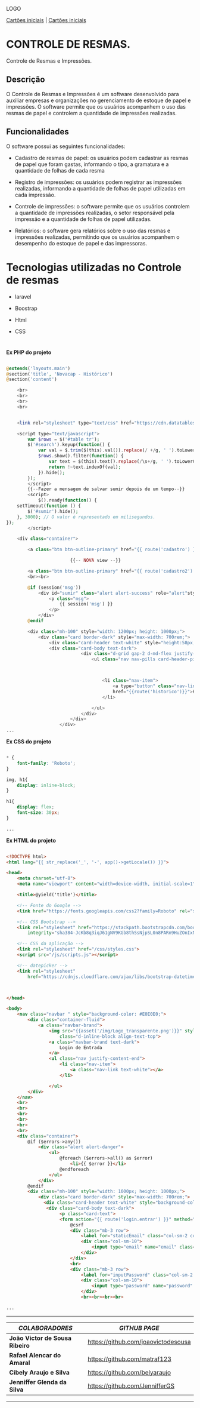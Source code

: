 LOGO

[Cartões iniciais](#cartões-iniciais) |
[Cartões iniciais](#cartões-iniciais)

# CONTROLE DE RESMAS.
Controle de Resmas e Impressões.


## Descrição
O Controle de Resmas e Impressões é um software desenvolvido para auxiliar empresas e organizações no gerenciamento de estoque de papel e impressões. O software permite que os usuários acompanhem o uso das resmas de papel e controlem a quantidade de impressões realizadas.

## Funcionalidades
O software possui as seguintes funcionalidades:

* Cadastro de resmas de papel: os usuários podem cadastrar as resmas de papel que foram gastas, informando o tipo, a gramatura e a quantidade de folhas de cada resma


* Registro de impressões: os usuários podem registrar as impressões realizadas, informando a quantidade de folhas de papel utilizadas em cada impressão.

* Controle de impressões: o software permite que os usuários controlem a quantidade de impressões realizadas, o setor responsável pela impressão e a quantidade de folhas de papel utilizadas.

* Relatórios: o software gera relatórios sobre o uso das resmas e impressões realizadas, permitindo que os usuários acompanhem o desempenho do estoque de papel e das impressoras.

# Tecnologias utilizadas no Controle de resmas

* laravel

* Boostrap

* Html

* CSS

#

**Ex PHP do projeto**
```PHP

@extends('layouts.main')
@section('title', 'Novacap - Histórico')
@section('content')

    <br>
    <br>
    <br>
    <br>


    <link rel="stylesheet" type="text/css" href="https://cdn.datatables.net/1.13.1/css/jquery.dataTables.css">

    <script type="text/javascript">
        var $rows = $('#table tr');
        $('#search').keyup(function() {
            var val = $.trim($(this).val()).replace(/ +/g, ' ').toLowerCase();
            $rows.show().filter(function() {
                var text = $(this).text().replace(/\s+/g, ' ').toLowerCase();
                return !~text.indexOf(val);
            }).hide();
        });
        </script>
        {{--Fazer a mensagem de salvar sumir depois de um tempo--}}
        <script>
            $().ready(function() {
	setTimeout(function () {
		$('#sumir').hide();
    }, 3000); // O valor é representado em milisegundos.
});
        </script>

    <div class="container">

        <a class="btn btn-outline-primary" href="{{ route('cadastro') }}" role="button">NOVA SOLICITAÇÃO</a>

                        {{-- NOVA view --}}

        <a class="btn btn-outline-primary" href="{{ route('cadastro2') }}" role="button">GESTÃO DE IMPRESSÕES</a>
        <br><br>

        @if (session('msg'))
            <div id="sumir" class="alert alert-success" role="alert"style="width: 1200px;">
                <p class="msg">
                    {{ session('msg') }}
                </p>
            </div>
        @endif

        <div class="mh-100" style="width: 1200px; height: 1000px;">
            <div class="card border-dark" style="max-width: 700rem;">
                <div class="card-header text-white" style="height:58px; background-color: #044f84; text-align: center;"> <h5>HISTÓRICO DE IMPRESSÕES</h5>
                <div class="card-body text-dark">
                            <div class="d-grid gap-2 d-md-flex justify-content-md-end">
                                <ul class="nav nav-pills card-header-pills">



                                    <li class="nav-item">
                                        <a type="button" class="nav-link active " style="margin:-54px 0px; background-color: #05395e;"
                                        href="{{route('historico')}}">Histórico de Resmas</a>
                                    </li>

                                </ul>
                            </div>
                        </div>
                    </div>
...

```


**Ex CSS do projeto**
```CSS

* {
    font-family: 'Roboto';
}

img, h1{
    display: inline-block;
}

h1{
    display: flex;
    font-size: 30px;
}

...

```

**Ex HTML do projeto**
```HTML

<!DOCTYPE html>
<html lang="{{ str_replace('_', '-', app()->getLocale()) }}">

<head>
    <meta charset="utf-8">
    <meta name="viewport" content="width=device-width, initial-scale=1">

    <title>@yield('title')</title>

    <!-- Fonte do Google -->
    <link href="https://fonts.googleapis.com/css2?family=Roboto" rel="stylesheet">

    <!-- CSS Bootstrap -->
    <link rel="stylesheet" href="https://stackpath.bootstrapcdn.com/bootstrap/4.5.2/css/bootstrap.min.css"
        integrity="sha384-JcKb8q3iqJ61gNV9KGb8thSsNjpSL0n8PARn9HuZOnIxN0hoP+VmmDGMN5t9UJ0Z" crossorigin="anonymous">

    <!-- CSS da aplicação -->
    <link rel="stylesheet" href="/css/styles.css">
    <script src="/js/scripts.js"></script>

    <!-- datepicker -->
    <link rel="stylesheet"
        href="https://cdnjs.cloudflare.com/ajax/libs/bootstrap-datetimepicker/4.7.14/css/bootstrap-datetimepicker.min.css">



</head>

<body>
    <nav class="navbar " style="background-color: #E0E0E0;">
        <div class="container-fluid">
            <a class="navbar-brand">
                <img src="{{asset('/img/Logo_transparente.png')}}" style="width: 150px; height: 60px"
                    class="d-inline-block align-text-top">
                <a class="navbar-brand text-dark">
                    Login de Entrada
                </a>
                <ul class="nav justify-content-end">
                    <li class="nav-item">
                        <a class="nav-link text-white"></a>
                    </li>

                </ul>
        </div>
    </nav>
    <br>
    <br>
    <br>
    <br>
    <br>
    <br>
    <div class="container">
        @if ($errors->any())
            <div class="alert alert-danger">
                <ul>
                    @foreach ($errors->all() as $error)
                        <li>{{ $error }}</li>
                    @endforeach
                </ul>
            </div>
        @endif
        <div class="mh-100" style="width: 1000px; height: 1000px;">
            <div class="card border-dark" style="max-width: 700rem;">
              <div class="card-header text-white" style="background-color: #044f84;">Login</div>
               <div class="card-body text-dark">
                    <p class="card-text">
                    <form action="{{ route('login.entrar') }}" method="POST">
                        @csrf
                        <div class="mb-3 row">
                            <label for="staticEmail" class="col-sm-2 col-form-label">Usuário:</label>
                            <div class="col-sm-10">
                                <input type="email" name="email" class="form-control" id="staticEmail">
                            </div>
                        </div>
                        <br>
                        <div class="mb-3 row">
                            <label for="inputPassword" class="col-sm-2 col-form-label">Senha:</label>
                            <div class="col-sm-10">
                                <input type="password" name="password" class="form-control" id="inputPassword">
                            </div>
                            <br><br><br><br>

...

```

---------------------------------------------------------------

_**COLABORADORES**_ | _**GITHUB PAGE**_
-------------- | ----------------
**João Victor de Sousa Ribeiro** | https://github.com/joaovictodesousa
**Rafael Alencar do Amaral** | https://github.com/matraf123
**Cibely Araujo e Silva** | https://github.com/belyaraujo
**Jenniffer Glenda da Silva** | https://github.com/JennifferGS

---------------------------------------------------------------

